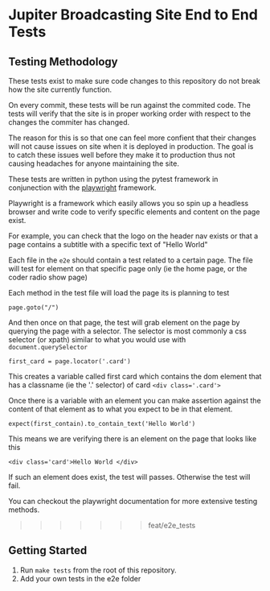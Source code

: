 # Jupiter Broadcasting Site End to End Tests

## Testing Methodology

These tests exist to make sure code changes to this repository do not break how the site currently function. 

On every commit, these tests will be run against the commited code. The tests will verify that the site is in proper working order with respect to the changes the commiter has changed.

The reason for this is so that one can feel more confient that their changes will not cause issues on site when it is deployed in production. The goal is to catch these issues well before they make it to production thus not causing headaches for anyone maintaining the site.


These tests are written in python using the pytest framework in conjunection with the [playwright](https://playwright.dev/python/docs/writing-tests) framework.

Playwright is a framework which easily allows you so spin up a headless browser and write code to verify specific elements and content on the page exist. 

For example, you can check that the logo on the header nav exists or that a page contains a subtitle with a specific text of "Hello World"

Each file in the `e2e` should contain a test related to a certain page. The file will test for element on that specific page only (ie the home page, or the coder radio show page)

Each method in the test file will load the page its is planning to test 
```
page.goto("/")
```

And then once on that page, the test will grab element on the page by querying the page with a selector. The selector is most commonly a css selector (or xpath) similar to what you would use with `document.querySelector`
```
first_card = page.locator('.card')
```
This creates a variable called first card which contains the dom element that has a classname (ie the '.' selector) of card `<div class='.card'>`

Once there is a variable with an element you can make assertion against the content of that element as to what you expect to be in that element.
```
expect(first_contain).to_contain_text('Hello World')
```

This means we are verifying there is an element on the page that looks like this
```
<div class='card'>Hello World </div>
```

If such an element does exist, the test will passes. Otherwise the test will fail.

You can checkout the playwright documentation for more extensive testing methods. 
>>>>>>> feat/e2e_tests

## Getting Started

1. Run `make tests` from the root of this repository.
2. Add your own tests in the e2e folder
